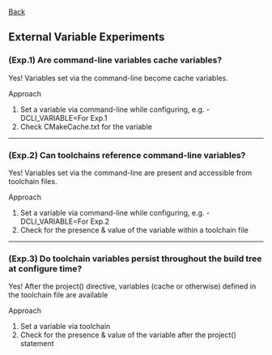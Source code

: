 [Back](../..)

## External Variable Experiments

### (Exp.1) Are command-line variables cache variables?
Yes! Variables set via the command-line become cache variables.

Approach
1. Set a variable via command-line while configuring, e.g. -DCLI_VARIABLE=For Exp.1
2. Check CMakeCache.txt for the variable

---
### (Exp.2) Can toolchains reference command-line variables?
Yes! Variables set via the command-line are present and accessible from toolchain files.

Approach
1. Set a variable via command-line while configuring, e.g. -DCLI_VARIABLE=For Exp.2
2. Check for the presence & value of the variable within a toolchain file

---
### (Exp.3) Do toolchain variables persist throughout the build tree at configure time?
Yes! After the project() directive, variables (cache or otherwise) defined in the toolchain file are available

Approach
1. Set a variable via toolchain
2. Check for the presence & value of the variable after the project() statement
